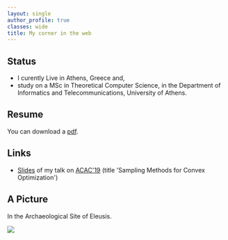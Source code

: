 ```yaml
---
layout: single
author_profile: true
classes: wide
title: My corner in the web
---
```





## Status
 - I curently Live in Athens, Greece and,
 - study on a MSc in Theoretical Computer Science, in the Department of Informatics and Telecommunications, University of Athens.





## Resume
You can download a <a href="https://github.com/panagiotisrep/panagiotisrep.github.io/raw/master/cv.pdf">pdf</a>.

## Links
 - [Slides](https://github.com/panagiotisrep/panagiotisrep.github.io/raw/master/ACAC2019.pdf) of my talk on <a href="http://www.corelab.ntua.gr/acac19/" target="_blank">ACAC'19</a> (title 'Sampling Methods for Convex Optimization')



## A Picture
In the Archaeological Site of Eleusis.



<img src="https://user-images.githubusercontent.com/6207728/63726130-0d2fcf80-c865-11e9-973f-d3a8749f886c.jpg">

